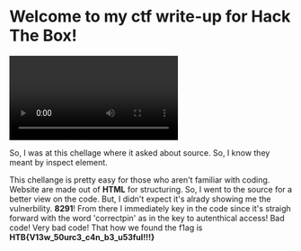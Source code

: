 
<h1 class="tit1e"> Welcome to my ctf write-up for Hack The Box!</h1>
<video autoplay="autoplay">https://youtu.be/QzZ8_xxUlOI</video>
<p> So, I was at this chellage where it asked about source. So, I know they meant by inspect element.

This chellange is pretty easy for those who aren't familiar with coding. Website are made out of <b>HTML</b> for <key>structuring.</key>
So, I went to the source for a better view on the code. 
But, I didn't expect it's alrady showing me the <key>vulnerbility.</key>
<b>8291</b>!
From there I immediately key in the code since it's straigh forward with the word 'correctpin' as in the key to autenthical access!
Bad code! Very bad code!
That how we found the f1ag is <b>HTB{V13w_50urc3_c4n_b3_u53ful!!!}</b>
</p>
